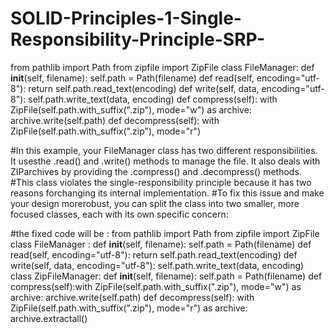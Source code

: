 # SOLID-Principles-1-Single-Responsibility-Principle-SRP-



from pathlib import Path
from zipfile import ZipFile
class FileManager:
  def __init__(self, filename):
    self.path = Path(filename)
  def read(self, encoding="utf-8"):
    return self.path.read_text(encoding)
  def write(self, data, encoding="utf-8"):
    self.path.write_text(data, encoding)
  def compress(self):
    with ZipFile(self.path.with_suffix(".zip"), mode="w") as     archive:
    archive.write(self.path)
  def decompress(self):
  with ZipFile(self.path.with_suffix(".zip"), mode="r")

#In this example, your FileManager class has two different responsibilities. It usesthe .read() and .write() methods to manage the file. It also deals with ZIParchives by providing the .compress() and .decompress() methods.
#This class violates the single-responsibility principle because it has two reasons forchanging its internal implementation. 
#To fix this issue and make your design morerobust, you can split the class into two smaller, more focused classes, each with its own specific concern:

#the fixed code will be  :
from pathlib import Path
from zipfile import ZipFile
class FileManager :
  def __init__(self, filename):
    self.path = Path(filename)
  def read(self, encoding="utf-8"):
    return self.path.read_text(encoding)
  def write(self, data, encoding="utf-8"):
    self.path.write_text(data, encoding)
class ZipFileManager:
  def __init__(self, filename):
    self.path = Path(filename)
  def compress(self):with ZipFile(self.path.with_suffix(".zip"), mode="w") as archive:
    archive.write(self.path)
  def decompress(self):
    with ZipFile(self.path.with_suffix(".zip"), mode="r") as archive:
    archive.extractall()

